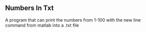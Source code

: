 Numbers In Txt
------

A program that can print the numbers from 1-100 with the new line command from matlab into a .txt file
